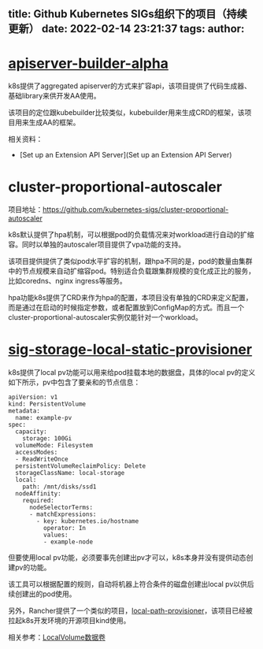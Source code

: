 title: Github Kubernetes SIGs组织下的项目（持续更新）
date: 2022-02-14 23:21:37
tags:
author:
---
# [apiserver-builder-alpha](https://github.com/kubernetes-sigs/apiserver-builder-alpha)

k8s提供了aggregated apiserver的方式来扩容api，该项目提供了代码生成器、基础library来供开发AA使用。

该项目的定位跟kubebuilder比较类似，kubebuilder用来生成CRD的框架，该项目用来生成AA的框架。

相关资料：
- [Set up an Extension API Server](Set up an Extension API Server)

# cluster-proportional-autoscaler

项目地址：https://github.com/kubernetes-sigs/cluster-proportional-autoscaler

k8s默认提供了hpa机制，可以根据pod的负载情况来对workload进行自动的扩缩容。同时以单独的autoscaler项目提供了vpa功能的支持。

该项目提供提供了类似pod水平扩容的机制，跟hpa不同的是，pod的数量由集群中的节点规模来自动扩缩容pod。特别适合负载跟集群规模的变化成正比的服务，比如coredns、nginx ingress等服务。

hpa功能k8s提供了CRD来作为hpa的配置，本项目没有单独的CRD来定义配置，而是通过在启动的时候指定参数，或者配置放到ConfigMap的方式。而且一个cluster-proportional-autoscaler实例仅能针对一个workload。

# [sig-storage-local-static-provisioner](https://github.com/kubernetes-sigs/sig-storage-local-static-provisioner)

k8s提供了local pv功能可以用来给pod挂载本地的数据盘，具体的local pv的定义如下所示，pv中包含了要亲和的节点信息：

```
apiVersion: v1
kind: PersistentVolume
metadata:
  name: example-pv
spec:
  capacity:
    storage: 100Gi
  volumeMode: Filesystem
  accessModes:
  - ReadWriteOnce
  persistentVolumeReclaimPolicy: Delete
  storageClassName: local-storage
  local:
    path: /mnt/disks/ssd1
  nodeAffinity:
    required:
      nodeSelectorTerms:
      - matchExpressions:
        - key: kubernetes.io/hostname
          operator: In
          values:
          - example-node
```

但要使用local pv功能，必须要事先创建出pv才可以，k8s本身并没有提供动态创建pv的功能。

该工具可以根据配置的规则，自动将机器上符合条件的磁盘创建出local pv以供后续创建出的pod使用。

另外，Rancher提供了一个类似的项目，[local-path-provisioner](https://github.com/rancher/local-path-provisioner)，该项目已经被拉起k8s开发环境的开源项目kind使用。

相关参考：[LocalVolume数据卷](https://help.aliyun.com/document_detail/178475.html)